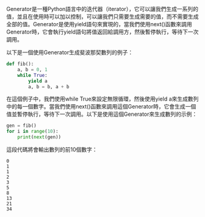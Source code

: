 Generator是一種Python語言中的迭代器（iterator），它可以讓我們生成一系列的值，並且在使用時可以加以控制，可以讓我們只需要生成需要的值，而不需要生成全部的值。Generator是使用yield語句來實現的，當我們使用next()函數來調用Generator時，它會執行yield語句將值返回給調用方，然後暫停執行，等待下一次調用。

以下是一個使用Generator生成斐波那契數列的例子：

```Python
def fib():
    a, b = 0, 1
    while True:
        yield a
        a, b = b, a + b
```
在這個例子中，我們使用while True來設定無限循環，然後使用yield a來生成數列中的每一個數字。當我們使用next()函數來調用這個Generator時，它會生成一個值並暫停執行，等待下一次調用。以下是使用這個Generator來生成數列的示例：

```Python
gen = fib()
for i in range(10):
    print(next(gen))
```
這段代碼將會輸出數列的前10個數字：

```
0
1
1
2
3
5
8
13
21
34
```